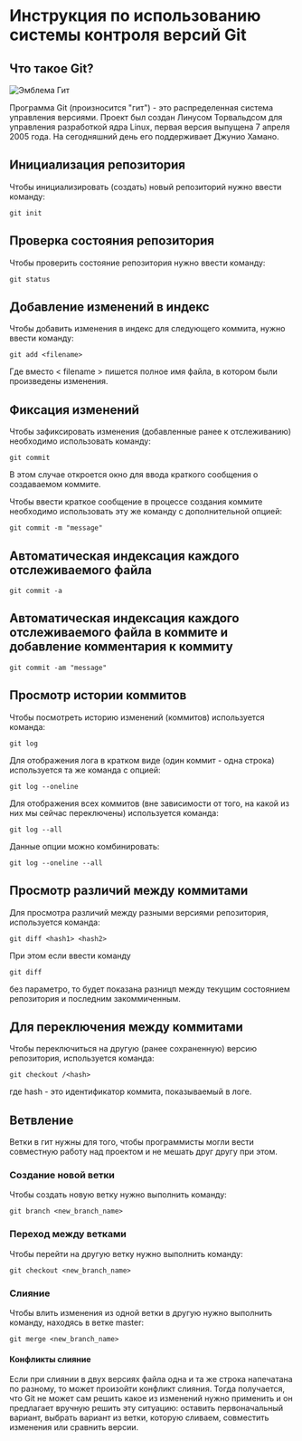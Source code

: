# **Инструкция по использованию системы контроля версий Git** #

## Что такое Git?

![Эмблема Гит](git.jpg) 

Программа Git (произносится "гит") - это распределенная система управления версиями. Проект был создан Линусом Торвальдсом для управления разработкой ядра Linux, первая версия выпущена 7 апреля 2005 года. На сегодняшний день его поддерживает Джунио Хамано.

## Инициализация репозитория

Чтобы инициализировать (создать) новый репозиторий нужно ввести команду:

    git init 

## Проверка состояния репозитория

Чтобы проверить состояние репозитория нужно ввести команду:

    git status

 ## Добавление изменений в индекс

   Чтобы добавить изменения в индекс для следующего коммита, нужно ввести команду:

    git add <filename> 

Где вместо < filename > пишется полное имя файла, в котором были произведены изменения.

## Фиксация изменений

Чтобы зафиксировать изменения (добавленные ранее к отслеживанию) необходимо использовать команду:

    git commit

В этом случае откроется окно для ввода краткого сообщения о создаваемом коммите.

Чтобы ввести краткое сообщение в процессе создания коммите необходимо использовать эту же команду с дополнительной опцией:

    git commit -m "message"

## Автоматическая индексация каждого отслеживаемого файла

    git commit -a

## Автоматическая индексация каждого отслеживаемого файла в коммите и добавление комментария к коммиту

    git commit -am "message"

## Просмотр истории коммитов

Чтобы посмотреть историю изменений (коммитов) используется команда:

    git log

Для отображения лога в кратком виде (один коммит - одна строка) используется та же команда с опцией:

    git log --oneline

Для отображения всех коммитов (вне зависимости от того, на какой из них мы сейчас переключены) используется команда:

    git log --all

Данные опции можно комбинировать:

    git log --oneline --all

## Просмотр различий между коммитами

Для просмотра различий между разными версиями репозитория, используется команда:

    git diff <hash1> <hash2>

При этом если ввести команду

    git diff

без параметро, то будет показана разницп между текущим состоянием репозитория и последним закоммиченным.

## Для переключения между коммитами

Чтобы переключиться на другую (ранее сохраненную) версию репозитория, используется команда:

    git checkout /<hash>

где hash - это идентификатор коммита, показываемый в логе.

## Ветвление

Ветки в гит нужны для того, чтобы программисты могли вести совместную работу над проектом и не мешать друг другу при этом.


### Создание новой ветки

Чтобы создать новую ветку нужно выполнить команду:

    git branch <new_branch_name>

### Переход между ветками

Чтобы перейти на другую ветку нужно выполнить команду:

    git checkout <new_branch_name>

### Слияние

Чтобы влить изменения из одной ветки в другую нужно выполнить команду, находясь в ветке master:

    git merge <new_branch_name>

#### Конфликты слияние

Если при слиянии в двух версиях файла одна и та же строка напечатана по разному, то может произойти конфликт слияния. Тогда получается, что Git не может сам решить какое из изменений нужно применить и он предлагает вручную решить эту ситуацию: оставить первоначальный вариант, выбрать вариант из ветки, которую сливаем, совместить изменения или сравнить версии.

